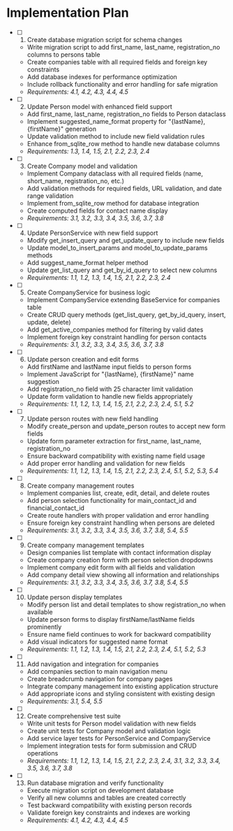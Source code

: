 # Implementation Plan

- [ ] 1. Create database migration script for schema changes
  - Write migration script to add first_name, last_name, registration_no columns to persons table
  - Create companies table with all required fields and foreign key constraints
  - Add database indexes for performance optimization
  - Include rollback functionality and error handling for safe migration
  - _Requirements: 4.1, 4.2, 4.3, 4.4, 4.5_

- [ ] 2. Update Person model with enhanced field support
  - Add first_name, last_name, registration_no fields to Person dataclass
  - Implement suggested_name_format property for "{lastName}, {firstName}" generation
  - Update validation method to include new field validation rules
  - Enhance from_sqlite_row method to handle new database columns
  - _Requirements: 1.3, 1.4, 1.5, 2.1, 2.2, 2.3, 2.4_

- [ ] 3. Create Company model and validation
  - Implement Company dataclass with all required fields (name, short_name, registration_no, etc.)
  - Add validation methods for required fields, URL validation, and date range validation
  - Implement from_sqlite_row method for database integration
  - Create computed fields for contact name display
  - _Requirements: 3.1, 3.2, 3.3, 3.4, 3.5, 3.6, 3.7, 3.8_

- [ ] 4. Update PersonService with new field support
  - Modify get_insert_query and get_update_query to include new fields
  - Update model_to_insert_params and model_to_update_params methods
  - Add suggest_name_format helper method
  - Update get_list_query and get_by_id_query to select new columns
  - _Requirements: 1.1, 1.2, 1.3, 1.4, 1.5, 2.1, 2.2, 2.3, 2.4_

- [ ] 5. Create CompanyService for business logic
  - Implement CompanyService extending BaseService for companies table
  - Create CRUD query methods (get_list_query, get_by_id_query, insert, update, delete)
  - Add get_active_companies method for filtering by valid dates
  - Implement foreign key constraint handling for person contacts
  - _Requirements: 3.1, 3.2, 3.3, 3.4, 3.5, 3.6, 3.7, 3.8_

- [ ] 6. Update person creation and edit forms
  - Add firstName and lastName input fields to person forms
  - Implement JavaScript for "{lastName}, {firstName}" name suggestion
  - Add registration_no field with 25 character limit validation
  - Update form validation to handle new fields appropriately
  - _Requirements: 1.1, 1.2, 1.3, 1.4, 1.5, 2.1, 2.2, 2.3, 2.4, 5.1, 5.2_

- [ ] 7. Update person routes with new field handling
  - Modify create_person and update_person routes to accept new form fields
  - Update form parameter extraction for first_name, last_name, registration_no
  - Ensure backward compatibility with existing name field usage
  - Add proper error handling and validation for new fields
  - _Requirements: 1.1, 1.2, 1.3, 1.4, 1.5, 2.1, 2.2, 2.3, 2.4, 5.1, 5.2, 5.3, 5.4_

- [ ] 8. Create company management routes
  - Implement companies list, create, edit, detail, and delete routes
  - Add person selection functionality for main_contact_id and financial_contact_id
  - Create route handlers with proper validation and error handling
  - Ensure foreign key constraint handling when persons are deleted
  - _Requirements: 3.1, 3.2, 3.3, 3.4, 3.5, 3.6, 3.7, 3.8, 5.4, 5.5_

- [ ] 9. Create company management templates
  - Design companies list template with contact information display
  - Create company creation form with person selection dropdowns
  - Implement company edit form with all fields and validation
  - Add company detail view showing all information and relationships
  - _Requirements: 3.1, 3.2, 3.3, 3.4, 3.5, 3.6, 3.7, 3.8, 5.4, 5.5_

- [ ] 10. Update person display templates
  - Modify person list and detail templates to show registration_no when available
  - Update person forms to display firstName/lastName fields prominently
  - Ensure name field continues to work for backward compatibility
  - Add visual indicators for suggested name format
  - _Requirements: 1.1, 1.2, 1.3, 1.4, 1.5, 2.1, 2.2, 2.3, 2.4, 5.1, 5.2, 5.3_

- [ ] 11. Add navigation and integration for companies
  - Add companies section to main navigation menu
  - Create breadcrumb navigation for company pages
  - Integrate company management into existing application structure
  - Add appropriate icons and styling consistent with existing design
  - _Requirements: 3.1, 5.4, 5.5_

- [ ] 12. Create comprehensive test suite
  - Write unit tests for Person model validation with new fields
  - Create unit tests for Company model and validation logic
  - Add service layer tests for PersonService and CompanyService
  - Implement integration tests for form submission and CRUD operations
  - _Requirements: 1.1, 1.2, 1.3, 1.4, 1.5, 2.1, 2.2, 2.3, 2.4, 3.1, 3.2, 3.3, 3.4, 3.5, 3.6, 3.7, 3.8_

- [ ] 13. Run database migration and verify functionality
  - Execute migration script on development database
  - Verify all new columns and tables are created correctly
  - Test backward compatibility with existing person records
  - Validate foreign key constraints and indexes are working
  - _Requirements: 4.1, 4.2, 4.3, 4.4, 4.5_